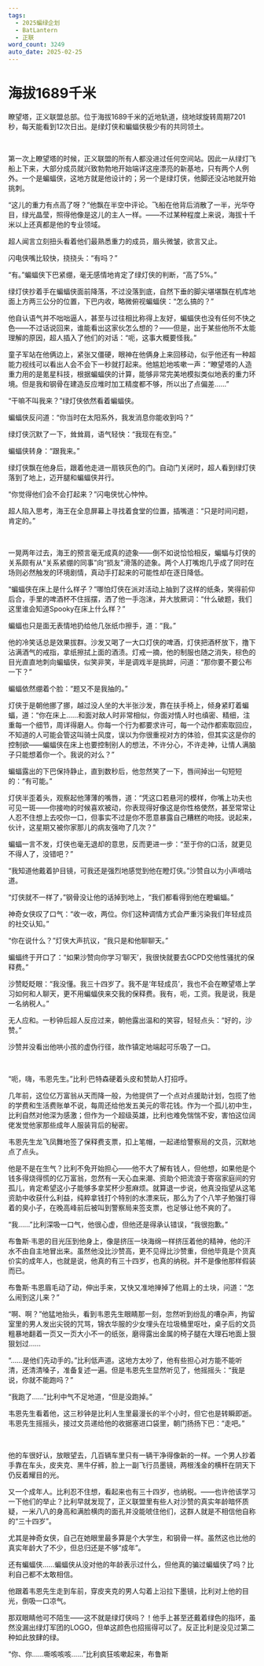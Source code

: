 ```yaml
---
tags:
  - 2025蝙绿企划
  - BatLantern
  - 正联
word_count: 3249
auto_date: 2025-02-25
---
```


# 海拔1689千米

瞭望塔，正义联盟总部。位于海拔1689千米的近地轨道，绕地球旋转周期7201秒，每天能看到12次日出。是绿灯侠和蝙蝠侠极少有的共同领土。

<br>

第一次上瞭望塔的时候，正义联盟的所有人都没进过任何空间站。因此一从绿灯飞船上下来，大部分成员就兴致勃勃地开始端详这座漂亮的新基地，只有两个人例外。一个是蝙蝠侠，这地方就是他设计的；另一个是绿灯侠，他脚还没沾地就开始挑刺。

“这儿的重力有点高了呀？”他飘在半空中评论。飞船在他背后消散了一半，光华夺目，绿光晶莹，照得他像是这儿的主人一样。——不过某种程度上来说，海拔十千米以上还真都是他的专业领域。

超人闻言立刻扭头看着他们最熟悉重力的成员，眉头微皱，欲言又止。

闪电侠嘴比较快，挠挠头：“有吗？”

“有。”蝙蝠侠下巴紧绷，毫无感情地肯定了绿灯侠的判断，“高了5%。”

绿灯侠抄着手在蝙蝠侠面前降落，不过没落到底，自然下垂的脚尖堪堪飘在机库地面上方两三公分的位置，下巴内收，略微俯视蝙蝠侠：“怎么搞的？”

他自认语气并不咄咄逼人，甚至与过往相比称得上友好，蝙蝠侠也没有任何不快之色——不过话说回来，谁能看出这家伙怎么想的？——但是，出于某些他所不太能理解的原因，超人插入了他们的对话：“呃，这事大概要怪我。”

童子军站在他俩边上，紧张又僵硬，眼神在他俩身上来回移动，似乎他还有一种超能力视线可以看出人会不会下一秒就打起来。他尴尬地咳嗽一声：“瞭望塔的人造重力用的是氪星科技，根据蝙蝠侠的计算，能够非常完美地模拟类似地表的重力环境。但是我和钢骨在建造反应堆时加工精度都不够，所以出了点偏差……”

“干嘛不叫我来？”绿灯侠依然看着蝙蝠侠。

蝙蝠侠反问道：“你当时在太阳系外，我发消息你能收到吗？”

绿灯侠沉默了一下，耸耸肩，语气轻快：“我现在有空。”

蝙蝠侠转身：“跟我来。”

绿灯侠飘在他身后，跟着他走进一扇铁灰色的门。自动门关闭时，超人看到绿灯侠落到了地上，迈开腿和蝙蝠侠并行。

“你觉得他们会不会打起来？”闪电侠忧心忡忡。

超人陷入思考，海王在全息屏幕上寻找着食堂的位置，插嘴道：“只是时间问题，肯定的。”

<br>

一晃两年过去，海王的预言毫无成真的迹象——倒不如说恰恰相反，蝙蝠与灯侠的关系颇有从“关系紧绷的同事”向“损友”滑落的迹象。两个人打嘴炮几乎成了同时在场则必然触发的环境剧情，真动手打起来的可能性却在逐日降低。

“蝙蝠侠在床上是什么样子？”哪怕灯侠在派对活动上抽到了这样的纸条，笑得前仰后合，手里的啤酒杯不住摇摆，洒了他一手泡沫，并大放厥词：“什么破题，我们这里谁会知道Spooky在床上什么样？”

蝙蝠也只是面无表情地扔给他几张纸巾擦手，道：“我。”

他的冷笑话总是效果拔群。沙发又喝了一大口灯侠的啤酒，灯侠把酒杯放下，撸下沾满酒气的戒指，拿纸擦拭上面的酒渍。灯戒一摘，他的制服也随之消失，棕色的目光直直地刺向蝙蝠侠，似笑非笑，半是调戏半是挑衅，问道：“那你要不要公布一下？”

蝙蝠依然绷着个脸：“题又不是我抽的。”

灯侠于是朝他挪了挪，越过没人坐的大半张沙发，靠在扶手椅上，倾身紧盯着蝙蝠，道：“你在床上……和面对敌人时非常相似，你面对情人时也缜密、精细，注重每一个细节，周详得磨人。你每一个行为都要求许可，每一个动作都索取回应，不知道的人可能会管这叫骑士风度，误以为你很重视对方的体验，但其实这是你的控制欲——蝙蝠侠在床上也要控制别人的想法，不许分心，不许走神，让情人满脑子只能想着你一个。我说的对么？”

蝙蝠露出的下巴保持静止，直到数秒后，他忽然笑了一下，唇间掉出一句短短的：“有可能。”

灯侠半歪着头，观察起他薄薄的嘴唇，道：“凭这口若悬河的模样，你嘴上功夫也可见一斑——你接吻的时候喜欢被动，你表现得好像这是你性格使然，甚至常常让人忍不住想上去咬你一口，但事实不过是你不愿意暴露自己糟糕的吻技。说起来，伙计，这星期又被你家那儿的病友强吻了几次？”

蝙蝠一言不发，灯侠也毫无退却的意思，反而更进一步：“至于你的口活，就更见不得人了，没错吧？”

“我知道他戴着护目镜，可我还是强烈地感觉到他在瞪灯侠。”沙赞自以为小声嘀咕道。

“灯侠就不一样了，”钢骨没让他的话掉到地上，“我们都看得到他在瞪蝙蝠。”

神奇女侠叹了口气：“收一收，两位。你们这种调情方式会严重污染我们年轻成员的社交认知。”

“你在说什么？”灯侠大声抗议，“我只是和他聊聊天。”

蝙蝠终于开口了：“如果沙赞向你学习‘聊天’，我很快就要去GCPD交他性骚扰的保释费。”

沙赞眨眨眼：“我没懂。我三十四岁了。我不是‘年轻成员’，我也不会在瞭望塔上学习如何和人聊天，更不用蝙蝠侠来交我的保释费。我有，呃，工资。我是说，我是一名纳税人。”

无人应和。一秒钟后超人反应过来，朝他露出温和的笑容，轻轻点头：“好的，沙赞。”

沙赞并没看出他哄小孩的虚伪行径，故作镇定地端起可乐吸了一口。

<br>

“呃，嗨，韦恩先生。”比利·巴特森硬着头皮和赞助人打招呼。

几年前，这位亿万富翁从天而降一般，为他提供了一个点对点援助计划，包揽了他的学费和生活费账单不说，每周还给他发五美元的零花钱。作为一个孤儿初中生，比利自然对他深为感激；但作为一个超级英雄，比利也难免惴惴不安，害怕这位阔佬发觉他家那些成年人服装背后的秘密。

韦恩先生龙飞凤舞地签了保释费支票，扣上笔帽，一起递给警察局的文员，沉默地点了点头。

他是不是在生气？比利不免开始担心——他不大了解有钱人，但他想，如果他是个钱多得烧得慌的亿万富翁，忽然有一天心血来潮、资助个把流浪于寄宿家庭间的穷孤儿，肯定希望这小子能够多拿奖杯少惹麻烦。就算退一步说，他真没指望从这笔资助中收获什么利益，纯粹拿钱打个特别的水漂来玩，那么为了个八竿子勉强打得着的臭小子，在晚高峰前后被叫到警察局来签支票，也足够让他不爽的了。

“我……”比利深吸一口气，他很心虚，但他还是得承认错误，“我很抱歉。”

布鲁斯·韦恩的目光压到他身上，像是挤压一块海绵一样挤压着他的精神，他的汗水不由自主地冒出来。虽然他没比沙赞高，更不见得比沙赞重，但他毕竟是个货真价实的成年人，也就是说，他真的有三十四岁，也真的纳税。并不是像他那样假装而已。

布鲁斯·韦恩眉毛动了动，伸出手来，又快又准地掸掉了他肩上的土块，问道：“怎么闹到这儿来？”

“啊、啊？”他猛地抬头，看到韦恩先生眼睛那一刻，忽然听到纷乱的嘈杂声，拘留室里的男人发出尖锐的咒骂，锦衣华服的少女埋头在垃圾桶里呕吐，桌子后的文员粗暴地翻着一页又一页大小不一的纸张，磨得露出金属的椅子腿在大理石地面上狠狠划过……

“……是他们先动手的。”比利低声道。这地方太吵了，他有些担心对方能不能听清，还清清嗓子，准备复述一遍。但是韦恩先生显然听见了，他摇摇头：“我是说，你就不能跑吗？”

“我跑了……”比利中气不足地道，“但是没跑掉。”

韦恩先生看着他，这三秒钟是比利人生里最漫长的半个小时，但它也是转瞬即逝。韦恩先生摇摇头，接过文员递给他的收据塞进口袋里，朝门扬扬下巴：“走吧。”

<br>

他的车很好认，放眼望去，几百辆车里只有一辆干净得像新的一样。一个男人抄着手靠在车头，皮夹克、黑牛仔裤，脸上一副飞行员墨镜，两根浅金的横杆在阴天下仍反着耀目的光。

又一个成年人。比利忍不住想，看起来也有三十四岁，也纳税。——也许他该学习一下他们的举止？比利早就发现了，正义联盟里有些人对沙赞的真实年龄暗怀质疑，一米八八的身高和满脸横肉的面孔并没能唬住他们，这群人就是不相信他自称的“三十四岁”。

尤其是神奇女侠，自己在她眼里最多算是个大学生，和钢骨一样。虽然这也比他的真实年龄大了不少，但总归还是不够“成年”。

还有蝙蝠侠……蝙蝠侠从没对他的年龄表示过什么，但他真的骗过蝙蝠侠了吗？比利自己都不太敢相信。

他跟着韦恩先生走到车前，穿皮夹克的男人勾着上沿拉下墨镜，比利对上他的目光，倒吸一口凉气。

那双眼睛他可不陌生——这不就是绿灯侠吗？！他手上甚至还戴着绿色的指环，虽然没漏出绿灯军团的LOGO，但单这颜色也招摇得可以了。反正比利是没见过第二种如此放肆的绿。

“你、你……嘶咳咳咳……”比利疯狂咳嗽起来，布鲁斯
